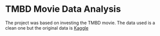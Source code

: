 # TMBD Movie Data Analysis
The project was based on investing the TMBD movie. The data used is a clean one but the original data is [Kaggle](https://www.kaggle.com/tmdb/tmdb-movie-metadata)
